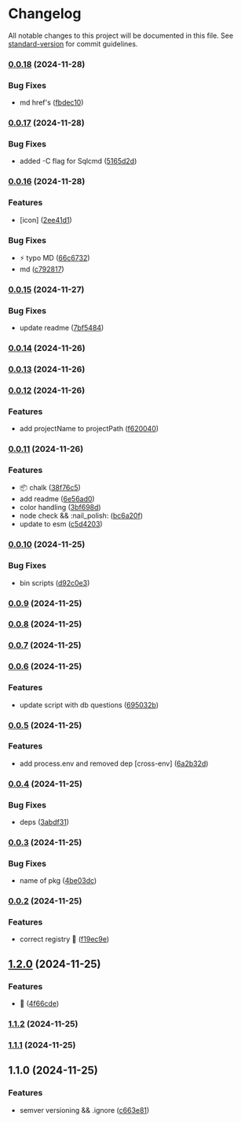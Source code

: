 # Changelog

All notable changes to this project will be documented in this file. See [standard-version](https://github.com/conventional-changelog/standard-version) for commit guidelines.

### [0.0.18](https://github.com/HayoDev/create-litium-accelerator/compare/v0.0.17...v0.0.18) (2024-11-28)


### Bug Fixes

* md href's ([fbdec10](https://github.com/HayoDev/create-litium-accelerator/commit/fbdec109cba81faef3ec79ef0e56aceb567cf0a4))

### [0.0.17](https://github.com/HayoDev/create-litium-accelerator/compare/v0.0.16...v0.0.17) (2024-11-28)


### Bug Fixes

* added -C flag for Sqlcmd ([5165d2d](https://github.com/HayoDev/create-litium-accelerator/commit/5165d2d24484a1fa41ad179eab2501dc3140f198))

### [0.0.16](https://github.com/HayoDev/create-litium-accelerator/compare/v0.0.15...v0.0.16) (2024-11-28)


### Features

* [icon] ([2ee41d1](https://github.com/HayoDev/create-litium-accelerator/commit/2ee41d1c647e724b773b229893caad4dce8497ef))


### Bug Fixes

* :zap: typo MD ([66c6732](https://github.com/HayoDev/create-litium-accelerator/commit/66c673229c154b7fe0961593d0f2c406e8271697))
* md ([c792817](https://github.com/HayoDev/create-litium-accelerator/commit/c792817d089436a7fc6333eb2075e93518e77cee))

### [0.0.15](https://github.com/HayoDev/create-litium-accelerator/compare/v0.0.14...v0.0.15) (2024-11-27)


### Bug Fixes

* update readme ([7bf5484](https://github.com/HayoDev/create-litium-accelerator/commit/7bf548496b12bc9e4906edb3010b61fe8f84fa63))

### [0.0.14](https://github.com/HayoDev/create-litium-accelerator/compare/v0.0.13...v0.0.14) (2024-11-26)

### [0.0.13](https://github.com/HayoDev/create-litium-accelerator/compare/v0.0.12...v0.0.13) (2024-11-26)

### [0.0.12](https://github.com/HayoDev/create-litium-accelerator/compare/v0.0.11...v0.0.12) (2024-11-26)


### Features

* add projectName to projectPath ([f620040](https://github.com/HayoDev/create-litium-accelerator/commit/f6200404a25d9b172fcd0ea54ec0f85337e93ffc))

### [0.0.11](https://github.com/HayoDev/create-litium-accelerator/compare/v0.0.10...v0.0.11) (2024-11-26)


### Features

* :package: chalk ([38f76c5](https://github.com/HayoDev/create-litium-accelerator/commit/38f76c5c1d96d74c6a28a05ec13309922d6c08f0))
* add readme ([6e56ad0](https://github.com/HayoDev/create-litium-accelerator/commit/6e56ad0684ad4de09800730b04b0691e424004fa))
* color handling ([3bf698d](https://github.com/HayoDev/create-litium-accelerator/commit/3bf698d8da4a8195c96cd6de56776f42c5aab921))
* node check && :nail_polish: ([bc6a20f](https://github.com/HayoDev/create-litium-accelerator/commit/bc6a20fd3328edcec2176f6b351ce0b99b7b275d))
* update to esm ([c5d4203](https://github.com/HayoDev/create-litium-accelerator/commit/c5d4203546beb8b39e9e69c1b48f43c5dd14af5f))

### [0.0.10](https://github.com/HayoDev/create-litium-accelerator/compare/v0.0.9...v0.0.10) (2024-11-25)


### Bug Fixes

* bin scripts ([d92c0e3](https://github.com/HayoDev/create-litium-accelerator/commit/d92c0e3120be8dd4e393604d567fc7fb384767dc))

### [0.0.9](https://github.com/HayoDev/create-litium-accelerator/compare/v0.0.8...v0.0.9) (2024-11-25)

### [0.0.8](https://github.com/HayoDev/create-litium-accelerator/compare/v0.0.7...v0.0.8) (2024-11-25)

### [0.0.7](https://github.com/HayoDev/create-litium-accelerator/compare/v0.0.6...v0.0.7) (2024-11-25)

### [0.0.6](https://github.com/HayoDev/create-litium-accelerator/compare/v0.0.5...v0.0.6) (2024-11-25)


### Features

* update script with db questions ([695032b](https://github.com/HayoDev/create-litium-accelerator/commit/695032baf05d87eccaec8565843a7ad62e5a8ef2))

### [0.0.5](https://github.com/HayoDev/create-litium-accelerator/compare/v0.0.4...v0.0.5) (2024-11-25)


### Features

* add process.env and removed dep [cross-env] ([6a2b32d](https://github.com/HayoDev/create-litium-accelerator/commit/6a2b32da091f266aebcf3f25702ede927df1fc74))

### [0.0.4](https://github.com/HayoDev/create-litium-accelerator/compare/v0.0.3...v0.0.4) (2024-11-25)


### Bug Fixes

* deps ([3abdf31](https://github.com/HayoDev/create-litium-accelerator/commit/3abdf311e524e606f9855839e23a8bf713a45afb))

### [0.0.3](https://github.com/HayoDev/create-litium-accelerator/compare/v0.0.2...v0.0.3) (2024-11-25)


### Bug Fixes

* name of pkg ([4be03dc](https://github.com/HayoDev/create-litium-accelerator/commit/4be03dcd4aa8353dc2bcf449a7c7bd8c6d10aaae))

### [0.0.2](https://github.com/HayoDev/create-litium-accelerator/compare/v1.2.0...v0.0.2) (2024-11-25)


### Features

* correct registry :pencil: ([f19ec9e](https://github.com/HayoDev/create-litium-accelerator/commit/f19ec9e528fa3c93e2a25e9f18052ab3fbd7eb0d))

## [1.2.0](https://github.com/HayoDev/create-litium-accelerator/compare/v1.1.2...v1.2.0) (2024-11-25)


### Features

* :wrench: ([4f66cde](https://github.com/HayoDev/create-litium-accelerator/commit/4f66cde6bc71f58ca966817ae7e8a584fe742f4b))

### [1.1.2](https://github.com/HayoDev/create-litium-accelerator/compare/v1.1.1...v1.1.2) (2024-11-25)

### [1.1.1](https://github.com/HayoDev/create-litium-accelerator/compare/v1.1.0...v1.1.1) (2024-11-25)

## 1.1.0 (2024-11-25)


### Features

* semver versioning && .ignore ([c663e81](https://github.com/HayoDev/create-litium-accelerator/commit/c663e8158bf4dfc6b23465075d4a362d8b825e44))
